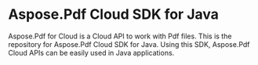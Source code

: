 # Aspose.Pdf Cloud SDK for Java
Aspose.Pdf for Cloud is a Cloud API to work with Pdf files. This is the repository for Aspose.Pdf Cloud SDK for Java. Using this SDK, Aspose.Pdf Cloud APIs can be easily used in Java applications.
